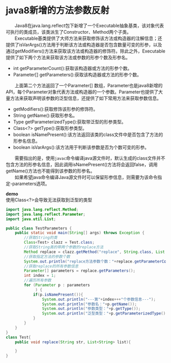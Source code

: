 # java8新增的方法参数反射 

&emsp;&emsp;Java8在java.lang.reflect包下新增了一个Executable抽象基类，该对象代表可执行的类成员，该类派生了Constructor、Method两个子类。  
&emsp;&emsp;Executable基类提供了大师方法来获取修饰该方法或构造器的注解信息；还提供了isVarArgs()方法用于判断该方法或构造器是否包含数量可变的形参，以及通过getModifiers()方法来获取该方法或构造器的修饰符。除此之外，Executable提供了如下两个方法来获取该方法或参数的形参个数及形参名。  
- int getParameterCount():获取该构造器或方法的形参个数。
- Parameter[] getParameters():获取该构造器或方法的形参个数。 

&emsp;&emsp;上面第二个方法返回了一个Parameter[] 数组，Parameter也是java8新增的API，每个Parameter对象代表方法或构造器的一个参数。Parameter也提供了大量方法来获取声明该参数的泛型信息，还提供了如下常用方法来获取参数信息。  
- getModifiers():获取修饰该形参的修饰符。
- String getName():获取形参名。
- Type getParameterizedType():获取带泛型的形参类型。
- Class<?> getType():获取形参类型。
- boolean isNamePresent():该方法返回该类的class文件中是否包含了方法的形参名信息。
- boolean isVarArgs():该方法用于判断该参数是否为个数可变的形参。  

&emsp;&emsp;需要指出的是，使用`javac`命令编译java源文件时，默认生成的class文件并不包含方法的形参名信息，因此调用isNamePresent()方法将会返回false，调用getName()方法也不能得到该参数的形参名。  
&emsp;&emsp;如果希望java命令编译Java源文件时可以保留形参信息，则需要为该命令指定-parameters选项。  

**demo**  
使用Class<?>会导致无法获取到泛型的类型  
````java
import java.lang.reflect.Method;
import java.lang.reflect.Parameter;
import java.util.List;

public class TestParameters {
    public static void main(String[] args) throws Exception {
        //获取String的类
        Class<Test> clazz = Test.class;
        //获取String类的带两个参数的replace方法
        Method replace = clazz.getMethod("replace", String.class, List.class);
        //获取指定方法的参数个数
        System.out.println("replace方法参数个数："+replace.getParameterCount());
        //获取replace的所有参数信息
        Parameter[] parameters = replace.getParameters();
        int index = 1;
        //遍历所有参数
        for (Parameter p : parameters
             ) {
            if(p.isNamePresent()){
                System.out.println("---第"+index+++"个参数信息---");
                System.out.println("参数名："+p.getName());
                System.out.println("参数类型："+p.getType());
                System.out.println("泛型类型："+p.getParameterizedType());
            }
        }
    }
}
class Test{
    public void replace(String str, List<String> list){

    }
}
````